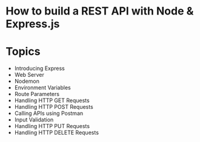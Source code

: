 # How to build a REST API with Node & Express.js

# Topics
- Introducing Express
- Web Server
- Nodemon
- Environment Variables
- Route Parameters
- Handling HTTP GET Requests
- Handling HTTP POST Requests
- Calling APIs using Postman
- Input Validation
- Handling HTTP PUT Requests
- Handling HTTP DELETE Requests

